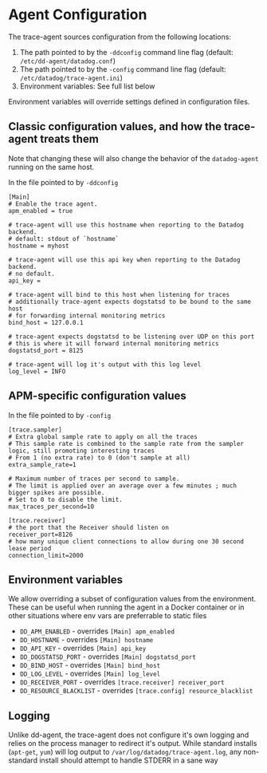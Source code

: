 # Agent Configuration

The trace-agent sources configuration from the following locations:

1. The path pointed to by the `-ddconfig` command line flag (default: `/etc/dd-agent/datadog.conf`)
2. The path pointed to by the `-config` command line flag (default: `/etc/datadog/trace-agent.ini`)
3. Environment variables: See full list below


Environment variables will override settings defined in configuration files.

## Classic configuration values, and how the trace-agent treats them
Note that changing these will also change the behavior of the `datadog-agent` running on the same host.

In the file pointed to by `-ddconfig`

```
[Main]
# Enable the trace agent.
apm_enabled = true

# trace-agent will use this hostname when reporting to the Datadog backend.
# default: stdout of `hostname`
hostname = myhost

# trace-agent will use this api key when reporting to the Datadog backend.
# no default.
api_key =

# trace-agent will bind to this host when listening for traces
# additionally trace-agent expects dogstatsd to be bound to the same host
# for forwarding internal monitoring metrics
bind_host = 127.0.0.1

# trace-agent expects dogstatsd to be listening over UDP on this port
# this is where it will forward internal monitoring metrics
dogstatsd_port = 8125

# trace-agent will log it's output with this log level
log_level = INFO
```

## APM-specific configuration values
In the file pointed to by `-config`

```
[trace.sampler]
# Extra global sample rate to apply on all the traces
# This sample rate is combined to the sample rate from the sampler logic, still promoting interesting traces
# From 1 (no extra rate) to 0 (don't sample at all)
extra_sample_rate=1

# Maximum number of traces per second to sample.
# The limit is applied over an average over a few minutes ; much bigger spikes are possible.
# Set to 0 to disable the limit.
max_traces_per_second=10

[trace.receiver]
# the port that the Receiver should listen on
receiver_port=8126
# how many unique client connections to allow during one 30 second lease period
connection_limit=2000

```


## Environment variables
We allow overriding a subset of configuration values from the environment. These
can be useful when running the agent in a Docker container or in other situations
where env vars are preferrable to static files

- `DD_APM_ENABLED` - overrides `[Main] apm_enabled`
- `DD_HOSTNAME` - overrides `[Main] hostname`
- `DD_API_KEY` - overrides `[Main] api_key`
- `DD_DOGSTATSD_PORT` - overrides `[Main] dogstatsd_port`
- `DD_BIND_HOST` - overrides `[Main] bind_host`
- `DD_LOG_LEVEL` - overrides `[Main] log_level`
- `DD_RECEIVER_PORT` - overrides `[trace.receiver] receiver_port`
- `DD_RESOURCE_BLACKLIST` - overrides `[trace.config] resource_blacklist`


## Logging
Unlike dd-agent, the trace-agent does not configure it's own logging and relies on the process manager
to redirect it's output. While standard installs (`apt-get`, `yum`) will log output to `/var/log/datadog/trace-agent.log`,
any non-standard install should attempt to handle STDERR in a sane way

